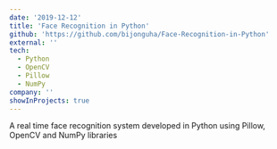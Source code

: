 ```yaml
---
date: '2019-12-12'
title: 'Face Recognition in Python'
github: 'https://github.com/bijonguha/Face-Recognition-in-Python'
external: ''
tech:
  - Python
  - OpenCV
  - Pillow
  - NumPy
company: ''
showInProjects: true
---
```


A real time face recognition system developed in Python using Pillow, OpenCV and NumPy libraries
